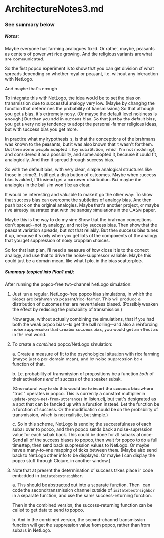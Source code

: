 ArchitectureNotes3.md
====

### See summary below

##### Notes:

Maybe everyone has farming analogues fixed.  Or rather, maybe, peasants
as centers of power wrt rice growing.  And the religious variants are
what are communicated.

So the first popco experiment is to show that you can get division of
what spreads depending on whether royal or peasant, i.e. without any
interaction with NetLogo.

And maybe that's enough.

To integrate this with NetLogo, the idea would be to set the bias on
transmission due to successful analogy very low.  (Maybe by changing
the function that determines the probability of transmission.)  So
that although you get a bias, it's extremely noisy.  (Or maybe the
default level noisiness is enough.)  But then you add in success bias.
So that just by the default bias, you get a very noisy tendency to
adopt the personal-farmer religious ideas, but with success bias you
get more.

In practice what my hypothesis is, is that the conceptions of the
brahmans was known to the peasants, but it was also known that it wasn't
for them.  But then some people adapted it (by substitution, which I'm
not modeling), and considered it as a possibility, and some adopted it,
because it could fit, analogically.  And then it spread through
success bias.

So with the default bias, with very clear, simple analogical structures
like those in crime3, I still get a distribution of outcomes.  Maybe
when success bias is added, I'll instead get a narrower distribution.
But maybe the analogies in the bali sim won't be as clear.

It would be interesting and valuable to make it go the other way: To
show that success bias can overcome the subtleties of analogy bias.  And
then push back on the original analogies.  Maybe that's another project,
or maybe I've already illustrated that with the sanday simulations in
the CASM paper.

Maybe this is the way to do my sim:   Show that the brahman
conceptions don't spread--not by analogy, and not by success bias.
Then show that the peasant variation spreads, but not that reliably.
But then success bias tunes it up, because it's only when you get lots
of the components of the analogy that you get suppression of noisy
cropplan choices.

So for that last plan, I'll need a measure of how close it is to the
correct analogy, and use that to drive the noise-suppressor variable.
Maybe this could just be a domain mean, like what I plot in the bias
scatterplots.


##### Summary (copied into Plan1.md):

After running the popco-free two-channel NetLogo simulation:

1. Just run a regular, NetLogo-free popco bias simulations, in which the
biases are brahman vs peasant/rice-farmer.  This will produce a
distribution of outcomes that are nevertheless biased.  (Possibly weaken
the effect by reducing the probability of transmission.)

	Now argue, without actually combining the simulations, that if you had
	both the weak popco bias--to get the ball rolling--and also a
	reinforcing noise suppression that creates success bias, you would get
	an effect as in the real world.


2. To create a *combined* popco/NetLogo simulation:

	a. Create a measure of fit to the psychological situation
	with rice farming (maybe just a per-domain mean), and let
	noise suppression be a function of that.

	b. Let probability of transmission of propositions be a function
	*both* of their activations *and* of success of the speaker
	subak.

	(One natural way to do this would be to insert the success bias
	where "trust" operates in popco. This is currently a constant
	multiplier in `update-propn-net-from-utterances` in listen.clj,
	but that's designated as a spot that can be fancied up with
	a function instead.  Let the function be a function of
	success.  Or the modification could be on the probability 
	of transmission, which is not realistic, but simple.)

	c. So in this scheme, NetLogo is sending the successfulness of
	each subak over to popco, and then popco sends back a
	noise-supression value for each subak back.  This could be done
	for all subaks at once: Send all of the success biases to popco,
	then wait for popco to do a full timestep, then send back
	suppression values to NetLogo.  Or maybe have a many-to-one
	mapping of ticks between them.  (Maybe also send back to NetLogo
	other info to be displayed.  Or maybe I can display the popco
	stuff through Clojure, in another window.)


3. Note that at present the determination of success takes place in code
embedded in `imitatebestneighbor`.  

	a. This should be abstracted out into a separate function.  Then
	I can code the second transmission channel outside of
	`imitatebestneighbor` in a separate function, and use the same
	success-returning function.

	Then in the combined version, the success-returning function can
	be called to get data to send to popco.

	b. And in the combined version, the second-channel transmission
	function will get the suppression value from popco, rather than
	from subaks in NetLogo.

